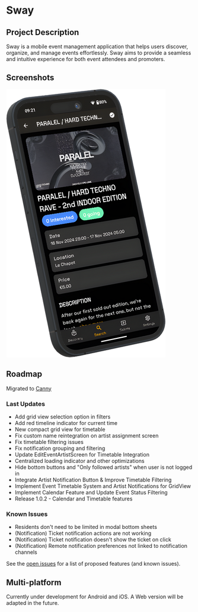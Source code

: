 # Sway

## Project Description

Sway is a mobile event management application that helps users discover,
organize, and manage events effortlessly. Sway aims to provide a seamless and
intuitive experience for both event attendees and promoters.

## Screenshots

![Event Details screenshot of Paralel 2nd edition](assets/images/screenshots/event.png)

## Roadmap

Migrated to [Canny](https://swayapp.canny.io/)

### Last Updates

- Add grid view selection option in filters
- Add red timeline indicator for current time
- New compact grid view for timetable
- Fix custom name reintegration on artist assignment screen
- Fix timetable filtering issues
- Fix notification grouping and filtering
- Update EditEventArtistScreen for Timetable Integration
- Centralized loading indicator and other optimizations
- Hide bottom buttons and "Only followed artists" when user is not logged in
- Integrate Artist Notification Button & Improve Timetable Filtering
- Implement Event Timetable System and Artist Notifications for GridView
- Implement Calendar Feature and Update Event Status Filtering
- Release 1.0.2 - Calendar and Timetable features

### Known Issues

- Residents don't need to be limited in modal bottom sheets
- (Notification) Ticket notification actions are not working
- (Notification) Ticket notification doesn't show the ticket on click
- (Notification) Remote notification preferences not linked to notification
  channels

See the [open issues](https://github.com/SwayLtd/Sway-App/issues) for a list of
proposed features (and known issues).

## Multi-platform

Currently under development for Android and iOS. A Web version will be adapted
in the future.